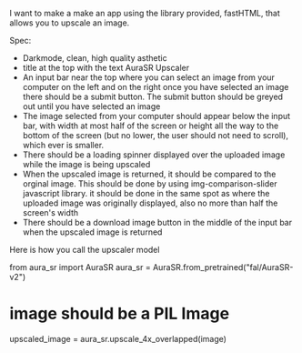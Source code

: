 I want to make a make an app using the library provided, fastHTML, that allows you to upscale an image.

Spec:
- Darkmode, clean, high quality asthetic
- title at the top with the text AuraSR Upscaler
- An input bar near the top where you can select an image from your computer on the left and on the right once you have selected an image there should be a submit button. The submit button should be greyed out until you have selected an image
- The image selected from your computer should appear below the input bar, with width at most half of the screen or height all the way to the bottom of the screen (but no lower, the user should not need to scroll), which ever is smaller.
- There should be a loading spinner displayed over the uploaded image while the image is being upscaled
- When the upscaled image is returned, it should be compared to the orginal image. This should be done by using img-comparison-slider javascript library. it should be done in the same spot as where the uploaded image was originally displayed, also no more than half the screen's width 
- There should be a download image button in the middle of the input bar when the upscaled image is returned 


Here is how you call the upscaler model 

from aura_sr import AuraSR 
aura_sr = AuraSR.from_pretrained("fal/AuraSR-v2") 
# image should be a PIL Image 
upscaled_image = aura_sr.upscale_4x_overlapped(image)

